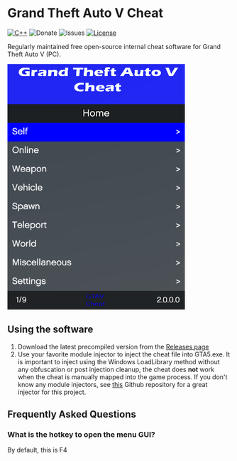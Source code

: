 # Grand Theft Auto V Cheat
[![C++](https://img.shields.io/badge/Language-C%2B%2B-16ba42?style=flat-square)](https://en.wikipedia.org/wiki/C%2B%2B)
![Donate](https://img.shields.io/badge/Bitcoin-3BwCVtcJaNgUovcYQkDYFjrdy5YydTnjwc-red?style=flat-square)
![Issues](https://img.shields.io/github/issues/HatchesPls/GrandTheftAutoV-Cheat?style=flat-square)
[![License](https://img.shields.io/badge/License-MIT-blue?style=flat-square)](LICENSE)

Regularly maintained free open-source internal cheat software for Grand Theft Auto V (PC).

![](/Resources/preview_image.png)

## Using the software
1. Download the latest precompiled version from the [Releases page](https://github.com/HatchesPls/GrandTheftAutoV-Cheat/releases)
3. Use your favorite module injector to inject the cheat file into GTA5.exe. It is important to inject using the Windows LoadLibrary method without any obfuscation or post injection cleanup, the cheat does **not** work when the cheat is manually mapped into the game process. If you don't know any  module injectors, see [this](https://github.com/HatchesPls/SimpleModuleInjector) Github repository for a great injector for this project.

## Frequently Asked Questions
### What is the hotkey to open the menu GUI?
By default, this is F4
